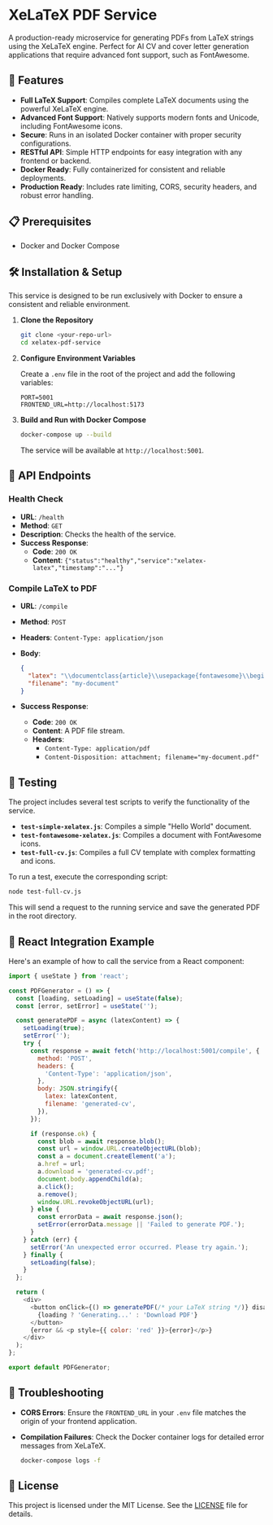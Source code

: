 # XeLaTeX PDF Service

A production-ready microservice for generating PDFs from LaTeX strings using the XeLaTeX engine. Perfect for AI CV and cover letter generation applications that require advanced font support, such as FontAwesome.

## 🚀 Features

-   **Full LaTeX Support**: Compiles complete LaTeX documents using the powerful XeLaTeX engine.
-   **Advanced Font Support**: Natively supports modern fonts and Unicode, including FontAwesome icons.
-   **Secure**: Runs in an isolated Docker container with proper security configurations.
-   **RESTful API**: Simple HTTP endpoints for easy integration with any frontend or backend.
-   **Docker Ready**: Fully containerized for consistent and reliable deployments.
-   **Production Ready**: Includes rate limiting, CORS, security headers, and robust error handling.

## 📋 Prerequisites

-   Docker and Docker Compose

## 🛠️ Installation & Setup

This service is designed to be run exclusively with Docker to ensure a consistent and reliable environment.

1.  **Clone the Repository**

    ```bash
    git clone <your-repo-url>
    cd xelatex-pdf-service
    ```

2.  **Configure Environment Variables**

    Create a `.env` file in the root of the project and add the following variables:

    ```env
    PORT=5001
    FRONTEND_URL=http://localhost:5173
    ```

3.  **Build and Run with Docker Compose**

    ```bash
    docker-compose up --build
    ```

    The service will be available at `http://localhost:5001`.

## 📡 API Endpoints

### Health Check

-   **URL**: `/health`
-   **Method**: `GET`
-   **Description**: Checks the health of the service.
-   **Success Response**:
    -   **Code**: `200 OK`
    -   **Content**: `{"status":"healthy","service":"xelatex-latex","timestamp":"..."}`

### Compile LaTeX to PDF

-   **URL**: `/compile`
-   **Method**: `POST`
-   **Headers**: `Content-Type: application/json`
-   **Body**:

    ```json
    {
      "latex": "\\documentclass{article}\\usepackage{fontawesome}\\begin{document}Hello, \\faIcon{github}!\\end{document}",
      "filename": "my-document"
    }
    ```

-   **Success Response**:
    -   **Code**: `200 OK`
    -   **Content**: A PDF file stream.
    -   **Headers**:
        -   `Content-Type: application/pdf`
        -   `Content-Disposition: attachment; filename="my-document.pdf"`

## 🧪 Testing

The project includes several test scripts to verify the functionality of the service.

-   **`test-simple-xelatex.js`**: Compiles a simple "Hello World" document.
-   **`test-fontawesome-xelatex.js`**: Compiles a document with FontAwesome icons.
-   **`test-full-cv.js`**: Compiles a full CV template with complex formatting and icons.

To run a test, execute the corresponding script:

```bash
node test-full-cv.js
```

This will send a request to the running service and save the generated PDF in the root directory.

## 🔗 React Integration Example

Here's an example of how to call the service from a React component:

```javascript
import { useState } from 'react';

const PDFGenerator = () => {
  const [loading, setLoading] = useState(false);
  const [error, setError] = useState('');

  const generatePDF = async (latexContent) => {
    setLoading(true);
    setError('');
    try {
      const response = await fetch('http://localhost:5001/compile', {
        method: 'POST',
        headers: {
          'Content-Type': 'application/json',
        },
        body: JSON.stringify({
          latex: latexContent,
          filename: 'generated-cv',
        }),
      });

      if (response.ok) {
        const blob = await response.blob();
        const url = window.URL.createObjectURL(blob);
        const a = document.createElement('a');
        a.href = url;
        a.download = 'generated-cv.pdf';
        document.body.appendChild(a);
        a.click();
        a.remove();
        window.URL.revokeObjectURL(url);
      } else {
        const errorData = await response.json();
        setError(errorData.message || 'Failed to generate PDF.');
      }
    } catch (err) {
      setError('An unexpected error occurred. Please try again.');
    } finally {
      setLoading(false);
    }
  };

  return (
    <div>
      <button onClick={() => generatePDF(/* your LaTeX string */)} disabled={loading}>
        {loading ? 'Generating...' : 'Download PDF'}
      </button>
      {error && <p style={{ color: 'red' }}>{error}</p>}
    </div>
  );
};

export default PDFGenerator;
```

## 🐛 Troubleshooting

-   **CORS Errors**: Ensure the `FRONTEND_URL` in your `.env` file matches the origin of your frontend application.
-   **Compilation Failures**: Check the Docker container logs for detailed error messages from XeLaTeX.

    ```bash
    docker-compose logs -f
    ```

## 📄 License

This project is licensed under the MIT License. See the [LICENSE](LICENSE) file for details.
